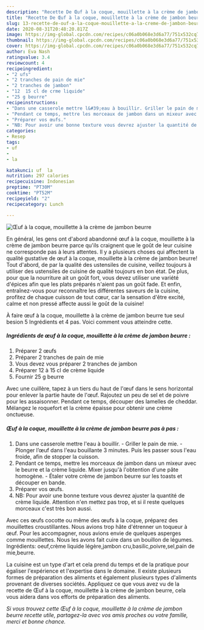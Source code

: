 ```yaml
---
description: "Recette De Œuf à la coque, mouillette à la crème de jambon beurre"
title: "Recette De Œuf à la coque, mouillette à la crème de jambon beurre"
slug: 13-recette-de-ouf-a-la-coque-mouillette-a-la-creme-de-jambon-beurre
date: 2020-08-31T20:48:20.817Z
image: https://img-global.cpcdn.com/recipes/c06a0b068e3d6a77/751x532cq70/oeuf-a-la-coque-mouillette-a-la-creme-de-jambon-beurre-photo-principale-de-la-recette.jpg
thumbnail: https://img-global.cpcdn.com/recipes/c06a0b068e3d6a77/751x532cq70/oeuf-a-la-coque-mouillette-a-la-creme-de-jambon-beurre-photo-principale-de-la-recette.jpg
cover: https://img-global.cpcdn.com/recipes/c06a0b068e3d6a77/751x532cq70/oeuf-a-la-coque-mouillette-a-la-creme-de-jambon-beurre-photo-principale-de-la-recette.jpg
author: Eva Nash
ratingvalue: 3.4
reviewcount: 4
recipeingredient:
- "2 ufs"
- "2 tranches de pain de mie"
- "2 tranches de jambon"
- "12  15 cl de crme liquide"
- "25 g beurre"
recipeinstructions:
- "Dans une casserole mettre l&#39;eau à bouillir. Griller le pain de mie. Plonger l’œuf dans l&#39;eau bouillante 3 minutes. Puis les passer sous l&#39;eau froide, afin de stopper la cuisson."
- "Pendant ce temps, mettre les morceaux de jambon dans un mixeur avec le beurre et la crème liquide. Mixer jusqu&#39;à l&#39;obtention d&#39;une pâte homogène.  Étaler votre crème de jambon beurre sur les toasts et découper en bande."
- "Préparer vos œufs."
- "NB: Pour avoir une bonne texture vous devrez ajuster la quantité de crème liquide. Attention n&#39;en mettez pas trop, et si il reste quelques morceaux c&#39;est très bon aussi."
categories:
- Resep
tags:
- uf
- 
- la

katakunci: uf  la 
nutrition: 297 calories
recipecuisine: Indonesian
preptime: "PT30M"
cooktime: "PT52M"
recipeyield: "2"
recipecategory: Lunch

---
```



![Œuf à la coque, mouillette à la crème de jambon beurre](https://img-global.cpcdn.com/recipes/c06a0b068e3d6a77/751x532cq70/oeuf-a-la-coque-mouillette-a-la-creme-de-jambon-beurre-photo-principale-de-la-recette.jpg)

En général, les gens ont d'abord abandonné œuf à la coque, mouillette à la crème de jambon beurre parce qu'ils craignent que le goût de leur cuisine ne corresponde pas à leurs attentes. Il y a plusieurs choses qui affectent la qualité gustative de œuf à la coque, mouillette à la crème de jambon beurre! Tout d'abord, de par la qualité des ustensiles de cuisine, veillez toujours à utiliser des ustensiles de cuisine de qualité toujours en bon état. De plus, pour que la nourriture ait un goût fort, vous devez utiliser une variété d'épices afin que les plats préparés n'aient pas un goût fade. Et enfin, entraînez-vous pour reconnaître les différentes saveurs de la cuisine, profitez de chaque cuisson de tout cœur, car la sensation d'être excité, calme et non pressé affecte aussi le goût de la cuisine!

<!--inarticleads1-->

À faire œuf à la coque, mouillette à la crème de jambon beurre tue seul besion 5 Ingrédients et 4 pas. Voici comment vous atteindre cette.

##### Ingrédients de œuf à la coque, mouillette à la crème de jambon beurre :

1. Préparer 2 œufs
1. Préparer 2 tranches de pain de mie
1. Vous devez vous préparer 2 tranches de jambon
1. Préparer 12 à 15 cl de crème liquide
1. Fournir 25 g beurre


Avec une cuillère, tapez à un tiers du haut de l&#39;œuf dans le sens horizontal pour enlever la partie haute de l&#39;œuf. Rajoutez un peu de sel et de poivre pour les assaisonner. Pendant ce temps, découper des lamelles de cheddar. Mélangez le roquefort et la crème épaisse pour obtenir une crème onctueuse. 

<!--inarticleads2-->

##### Œuf à la coque, mouillette à la crème de jambon beurre pas à pas :

1. Dans une casserole mettre l&#39;eau à bouillir. - Griller le pain de mie. - Plonger l’œuf dans l&#39;eau bouillante 3 minutes. Puis les passer sous l&#39;eau froide, afin de stopper la cuisson.
1. Pendant ce temps, mettre les morceaux de jambon dans un mixeur avec le beurre et la crème liquide. Mixer jusqu&#39;à l&#39;obtention d&#39;une pâte homogène.  - Étaler votre crème de jambon beurre sur les toasts et découper en bande.
1. Préparer vos œufs.
1. NB: Pour avoir une bonne texture vous devrez ajuster la quantité de crème liquide. Attention n&#39;en mettez pas trop, et si il reste quelques morceaux c&#39;est très bon aussi.


Avec ces œufs cocotte ou même des œufs à la coque, préparez des mouillettes croustillantes. Nous avions trop hâte d&#39;étrenner un toqueur à œuf. Pour les accompagner, nous avions envie de quelques asperges comme mouillettes. Nous les avons fait cuire dans un bouillon de légumes. Ingrédients: oeuf,crème liquide légère,jambon cru,basilic,poivre,sel,pain de mie,beurre. 

<!--inarticleads1-->

<p>
La cuisine est un type d'art et cela prend du temps et de la pratique pour égaliser l'expérience et l'expertise dans le domaine. Il existe plusieurs formes de préparation des aliments et également plusieurs types d'aliments provenant de diverses sociétés. Appliquez ce que vous avez vu de la recette de Œuf à la coque, mouillette à la crème de jambon beurre, cela vous aidera dans vos efforts de préparation des aliments.
</p>

<p>
<i>Si vous trouvez cette Œuf à la coque, mouillette à la crème de jambon beurre recette utile, partagez-la avec vos amis proches ou votre famille, merci et bonne chance.</i>
</p>
